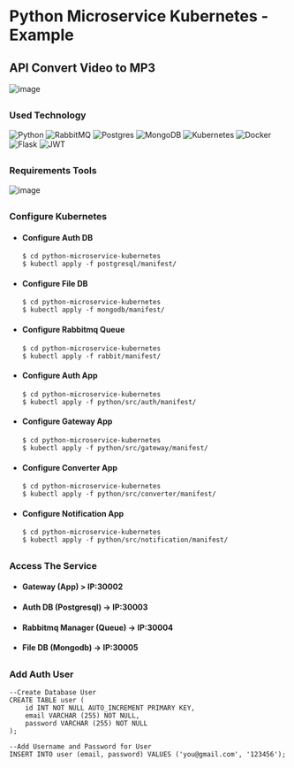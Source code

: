 # Python Microservice Kubernetes - Example
## API Convert Video to MP3
![image](https://user-images.githubusercontent.com/69528812/204096932-d68ecc3e-a263-4c17-bcee-cff8065093b3.png)
## 

### Used Technology
![Python](https://img.shields.io/badge/python-3670A0?style=for-the-badge&logo=python&logoColor=ffdd54)
![RabbitMQ](https://img.shields.io/badge/Rabbitmq-FF6600?style=for-the-badge&logo=rabbitmq&logoColor=white)
![Postgres](https://img.shields.io/badge/postgres-%23316192.svg?style=for-the-badge&logo=postgresql&logoColor=white)
![MongoDB](https://img.shields.io/badge/MongoDB-%234ea94b.svg?style=for-the-badge&logo=mongodb&logoColor=white)
![Kubernetes](https://img.shields.io/badge/kubernetes-%23326ce5.svg?style=for-the-badge&logo=kubernetes&logoColor=white)
![Docker](https://img.shields.io/badge/docker-%230db7ed.svg?style=for-the-badge&logo=docker&logoColor=white)
![Flask](https://img.shields.io/badge/flask-%23000.svg?style=for-the-badge&logo=flask&logoColor=white)
![JWT](https://img.shields.io/badge/JWT-black?style=for-the-badge&logo=JSON%20web%20tokens)
## 
### Requirements Tools
![image](https://user-images.githubusercontent.com/69528812/204097332-35e5e301-a7f5-45b9-ae13-2290cc0356fb.png)
## 
### Configure Kubernetes
- #### Configure Auth DB
  ```
  $ cd python-microservice-kubernetes
  $ kubectl apply -f postgresql/manifest/
  ```
- #### Configure File DB
  ```
  $ cd python-microservice-kubernetes
  $ kubectl apply -f mongodb/manifest/
  ```
- #### Configure Rabbitmq Queue
  ```
  $ cd python-microservice-kubernetes
  $ kubectl apply -f rabbit/manifest/
  ```
- #### Configure Auth App
  ```
  $ cd python-microservice-kubernetes
  $ kubectl apply -f python/src/auth/manifest/
  ```
- #### Configure Gateway App
  ```
  $ cd python-microservice-kubernetes
  $ kubectl apply -f python/src/gateway/manifest/
  ```
- #### Configure Converter App
  ```
  $ cd python-microservice-kubernetes
  $ kubectl apply -f python/src/converter/manifest/
  ```
- #### Configure Notification App
  ```
  $ cd python-microservice-kubernetes
  $ kubectl apply -f python/src/notification/manifest/
  ```
##
### Access The Service
- #### Gateway (App) > IP:30002
- #### Auth DB (Postgresql) -> IP:30003
- #### Rabbitmq Manager (Queue) -> IP:30004
- #### File DB (Mongodb) -> IP:30005
##
### Add Auth User
```
--Create Database User
CREATE TABLE user (
    id INT NOT NULL AUTO_INCREMENT PRIMARY KEY,
    email VARCHAR (255) NOT NULL,
    password VARCHAR (255) NOT NULL
);

--Add Username and Password for User
INSERT INTO user (email, password) VALUES ('you@gmail.com', '123456');
```
##
